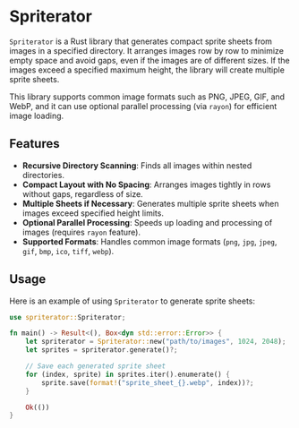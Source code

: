 # Spriterator

`Spriterator` is a Rust library that generates compact sprite sheets from images in a specified directory. It arranges images row by row to minimize empty space and avoid gaps, even if the images are of different sizes. If the images exceed a specified maximum height, the library will create multiple sprite sheets.

This library supports common image formats such as PNG, JPEG, GIF, and WebP, and it can use optional parallel processing (via `rayon`) for efficient image loading.

## Features

- **Recursive Directory Scanning**: Finds all images within nested directories.
- **Compact Layout with No Spacing**: Arranges images tightly in rows without gaps, regardless of size.
- **Multiple Sheets if Necessary**: Generates multiple sprite sheets when images exceed specified height limits.
- **Optional Parallel Processing**: Speeds up loading and processing of images (requires `rayon` feature).
- **Supported Formats**: Handles common image formats (`png`, `jpg`, `jpeg`, `gif`, `bmp`, `ico`, `tiff`, `webp`).

## Usage

Here is an example of using `Spriterator` to generate sprite sheets:

```rust
use spriterator::Spriterator;

fn main() -> Result<(), Box<dyn std::error::Error>> {
    let spriterator = Spriterator::new("path/to/images", 1024, 2048);
    let sprites = spriterator.generate()?;

    // Save each generated sprite sheet
    for (index, sprite) in sprites.iter().enumerate() {
        sprite.save(format!("sprite_sheet_{}.webp", index))?;
    }

    Ok(())
}
```
